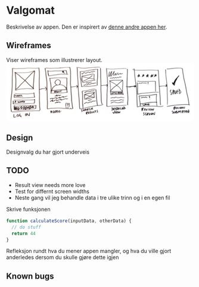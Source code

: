 
# Valgomat

Beskrivelse av appen. Den er inspirert av [denne andre appen her](https://www.google.com).

## Wireframes

Viser wireframes som illustrerer layout.
![Fin wireframe](./wireframe.png)

## Design
Designvalg du har gjort underveis

## TODO
- Result view needs more love
- Test for differnt screen widths
- Neste gang vil jeg behandle data i tre ulike trinn og i en egen fil

Skrive funksjonen

```js
function calculateScore(inputData, otherData) {
  // do stuff
  return 44
}
```



Refleksjon rundt hva du mener appen mangler, og hva du ville gjort anderledes dersom du skulle gjøre dette igjen

## Known bugs
